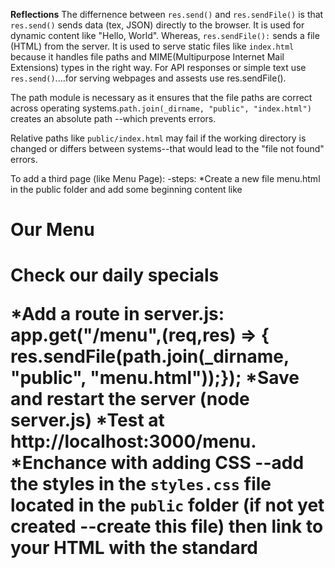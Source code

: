 __Reflections__
The differnence between `res.send()` and `res.sendFile()` is that `res.send()` sends data (tex, JSON) directly to the browser. It is used for dynamic content like "Hello, World".
Whereas, `res.sendFile():` sends a file (HTML) from the server. It is used to serve static files like `index.html` because it handles file paths and MIME(Multipurpose Internet Mail Extensions)
types in the right way.  For API responses or simple text use `res.send()`....for serving webpages and assests use res.sendFile().

The path module is necessary as it ensures that the file paths are correct across operating systems.`path.join(_dirname, "public", "index.html")` creates an absolute path --which prevents
errors.

Relative paths like `public/index.html` may fail if the working directory is changed or differs between systems--that would lead to the "file not found" errors.

To add a third page (like Menu Page):
    -steps: *Create a new file menu.html in the public folder and add some beginning content like <h1>Our Menu<h1> <p>Check our daily specials</p>
            *Add a route in server.js: app.get("/menu",(req,res) => { res.sendFile(path.join(_dirname, "public", "menu.html"));});
            *Save and restart the server (node server.js)
            *Test at http://localhost:3000/menu.
            *Enchance with adding CSS --add the styles in the `styles.css` file located in the `public` folder (if not yet created --create this file)  then link to your HTML with
            the standard <link rel="stylesheet" href="styles.css">


